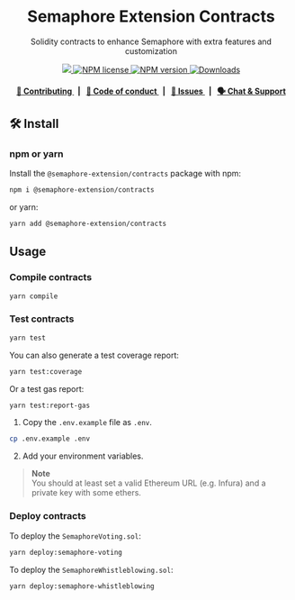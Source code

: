 <p align="center">
    <h1 align="center">
        Semaphore Extension Contracts
    </h1>
    <p align="center">Solidity contracts to enhance Semaphore with extra features and customization</p>
</p>
<p align="center">
    <a href="https://github.com/semaphore-protocol">
        <img src="https://img.shields.io/badge/project-Semaphore-blue.svg?style=flat-square">
    </a>
    <a href="https://github.com/semaphore-protocol/extensions/blob/main/packages/contracts/contracts/LICENSE">
        <img alt="NPM license" src="https://img.shields.io/npm/l/%40semaphore-extensions%2Fcontracts?style=flat-square">
    </a>
    <a href="https://www.npmjs.com/package/@semaphore-extensions/contracts">
        <img alt="NPM version" src="https://img.shields.io/npm/v/@semaphore-extensions/contracts?style=flat-square" />
    </a>
    <a href="https://npmjs.org/package/@semaphore-extensions/contracts">
        <img alt="Downloads" src="https://img.shields.io/npm/dm/@semaphore-extensions/contracts.svg?style=flat-square" />
    </a>
</p>
<div align="center">
    <h4>
        <a href="https://github.com/semaphore-protocol/extensions/blob/main/CONTRIBUTING.md">
            👥 Contributing
        </a>
        <span>&nbsp;&nbsp;|&nbsp;&nbsp;</span>
        <a href="https://github.com/semaphore-protocol/extensions/blob/main/CODE_OF_CONDUCT.md">
            🤝 Code of conduct
        </a>
        <span>&nbsp;&nbsp;|&nbsp;&nbsp;</span>
        <a href="https://github.com/semaphore-protocol/extensions/contribute">
            🔎 Issues
        </a>
        <span>&nbsp;&nbsp;|&nbsp;&nbsp;</span>
        <a href="https://semaphore.pse.dev/discord">
            🗣️ Chat &amp; Support
        </a>
    </h4>
</div>

## 🛠 Install

### npm or yarn

Install the `@semaphore-extension/contracts` package with npm:

```bash
npm i @semaphore-extension/contracts
```

or yarn:

```bash
yarn add @semaphore-extension/contracts
```

## Usage

### Compile contracts

```bash
yarn compile
```

### Test contracts

```bash
yarn test
```

You can also generate a test coverage report:

```bash
yarn test:coverage
```

Or a test gas report:

```bash
yarn test:report-gas
```

1. Copy the `.env.example` file as `.env`.

```bash
cp .env.example .env
```

2. Add your environment variables.

> **Note**  
> You should at least set a valid Ethereum URL (e.g. Infura) and a private key with some ethers.

### Deploy contracts

To deploy the `SemaphoreVoting.sol`:

```bash
yarn deploy:semaphore-voting
```

To deploy the `SemaphoreWhistleblowing.sol`:

```bash
yarn deploy:semaphore-whistleblowing
```
